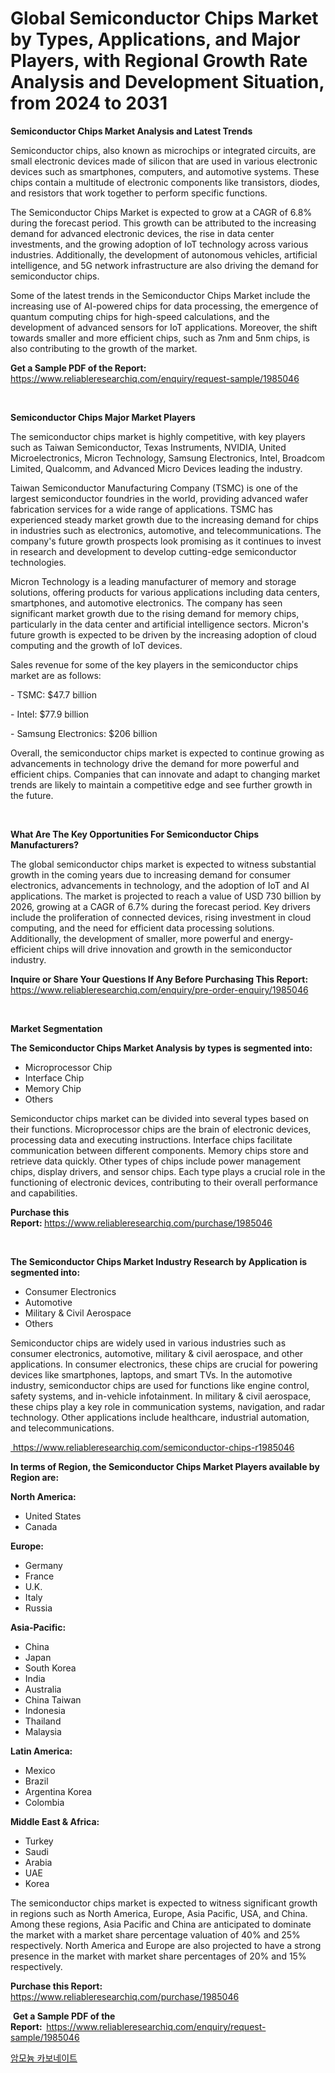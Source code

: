 <p><h1>Global Semiconductor Chips Market by Types, Applications, and Major Players, with Regional Growth Rate Analysis and Development Situation, from 2024 to 2031</h1></p><p><strong>Semiconductor Chips Market Analysis and Latest Trends</strong></p>
<p><p>Semiconductor chips, also known as microchips or integrated circuits, are small electronic devices made of silicon that are used in various electronic devices such as smartphones, computers, and automotive systems. These chips contain a multitude of electronic components like transistors, diodes, and resistors that work together to perform specific functions.</p><p>The Semiconductor Chips Market is expected to grow at a CAGR of 6.8% during the forecast period. This growth can be attributed to the increasing demand for advanced electronic devices, the rise in data center investments, and the growing adoption of IoT technology across various industries. Additionally, the development of autonomous vehicles, artificial intelligence, and 5G network infrastructure are also driving the demand for semiconductor chips.</p><p>Some of the latest trends in the Semiconductor Chips Market include the increasing use of AI-powered chips for data processing, the emergence of quantum computing chips for high-speed calculations, and the development of advanced sensors for IoT applications. Moreover, the shift towards smaller and more efficient chips, such as 7nm and 5nm chips, is also contributing to the growth of the market.</p></p>
<p><strong>Get a Sample PDF of the Report:&nbsp;</strong> <a href="https://www.reliableresearchiq.com/enquiry/request-sample/1985046">https://www.reliableresearchiq.com/enquiry/request-sample/1985046</a></p>
<p>&nbsp;</p>
<p><strong>Semiconductor Chips Major Market Players</strong></p>
<p><p>The semiconductor chips market is highly competitive, with key players such as Taiwan Semiconductor, Texas Instruments, NVIDIA, United Microelectronics, Micron Technology, Samsung Electronics, Intel, Broadcom Limited, Qualcomm, and Advanced Micro Devices leading the industry.</p><p>Taiwan Semiconductor Manufacturing Company (TSMC) is one of the largest semiconductor foundries in the world, providing advanced wafer fabrication services for a wide range of applications. TSMC has experienced steady market growth due to the increasing demand for chips in industries such as electronics, automotive, and telecommunications. The company's future growth prospects look promising as it continues to invest in research and development to develop cutting-edge semiconductor technologies.</p><p>Micron Technology is a leading manufacturer of memory and storage solutions, offering products for various applications including data centers, smartphones, and automotive electronics. The company has seen significant market growth due to the rising demand for memory chips, particularly in the data center and artificial intelligence sectors. Micron's future growth is expected to be driven by the increasing adoption of cloud computing and the growth of IoT devices.</p><p>Sales revenue for some of the key players in the semiconductor chips market are as follows:</p><p>- TSMC: $47.7 billion</p><p>- Intel: $77.9 billion</p><p>- Samsung Electronics: $206 billion</p><p>Overall, the semiconductor chips market is expected to continue growing as advancements in technology drive the demand for more powerful and efficient chips. Companies that can innovate and adapt to changing market trends are likely to maintain a competitive edge and see further growth in the future.</p></p>
<p>&nbsp;</p>
<p><strong>What Are The Key Opportunities For Semiconductor Chips Manufacturers?</strong></p>
<p><p>The global semiconductor chips market is expected to witness substantial growth in the coming years due to increasing demand for consumer electronics, advancements in technology, and the adoption of IoT and AI applications. The market is projected to reach a value of USD 730 billion by 2026, growing at a CAGR of 6.7% during the forecast period. Key drivers include the proliferation of connected devices, rising investment in cloud computing, and the need for efficient data processing solutions. Additionally, the development of smaller, more powerful and energy-efficient chips will drive innovation and growth in the semiconductor industry.</p></p>
<p><strong>Inquire or Share Your Questions If Any Before Purchasing This Report:</strong> <a href="https://www.reliableresearchiq.com/enquiry/pre-order-enquiry/1985046">https://www.reliableresearchiq.com/enquiry/pre-order-enquiry/1985046</a></p>
<p>&nbsp;</p>
<p><strong>Market Segmentation</strong></p>
<p><strong>The Semiconductor Chips Market Analysis by types is segmented into:</strong></p>
<p><ul><li>Microprocessor Chip</li><li>Interface Chip</li><li>Memory Chip</li><li>Others</li></ul></p>
<p><p>Semiconductor chips market can be divided into several types based on their functions. Microprocessor chips are the brain of electronic devices, processing data and executing instructions. Interface chips facilitate communication between different components. Memory chips store and retrieve data quickly. Other types of chips include power management chips, display drivers, and sensor chips. Each type plays a crucial role in the functioning of electronic devices, contributing to their overall performance and capabilities.</p></p>
<p><strong>Purchase this Report:&nbsp;</strong><a href="https://www.reliableresearchiq.com/purchase/1985046">https://www.reliableresearchiq.com/purchase/1985046</a></p>
<p>&nbsp;</p>
<p><strong>The Semiconductor Chips Market Industry Research by Application is segmented into:</strong></p>
<p><ul><li>Consumer Electronics</li><li>Automotive</li><li>Military & Civil Aerospace</li><li>Others</li></ul></p>
<p><p>Semiconductor chips are widely used in various industries such as consumer electronics, automotive, military & civil aerospace, and other applications. In consumer electronics, these chips are crucial for powering devices like smartphones, laptops, and smart TVs. In the automotive industry, semiconductor chips are used for functions like engine control, safety systems, and in-vehicle infotainment. In military & civil aerospace, these chips play a key role in communication systems, navigation, and radar technology. Other applications include healthcare, industrial automation, and telecommunications.</p></p>
<p><a href="https://www.reliableresearchiq.com/semiconductor-chips-r1985046">&nbsp;https://www.reliableresearchiq.com/semiconductor-chips-r1985046</a></p>
<p><strong>In terms of Region, the Semiconductor Chips Market Players available by Region are:</strong></p>
<p>
    <p> <strong> North America: </strong>
        <ul>
            <li>United States</li>
            <li>Canada</li>
        </ul>
        </p> 
    <p> <strong> Europe: </strong>
        <ul>
            <li>Germany</li>
            <li>France</li>
            <li>U.K.</li>
            <li>Italy</li>
            <li>Russia</li>
        </ul>
        </p> 
    <p> <strong> Asia-Pacific: </strong>
        <ul>
            <li>China</li>
            <li>Japan</li>
            <li>South Korea</li>
            <li>India</li>
            <li>Australia</li>
            <li>China Taiwan</li>
            <li>Indonesia</li>
            <li>Thailand</li>
            <li>Malaysia</li>
        </ul>
        </p> 
    <p> <strong> Latin America: </strong>
        <ul>
            <li>Mexico</li>
            <li>Brazil</li>
            <li>Argentina Korea</li>
            <li>Colombia</li>
        </ul>
        </p> 
    <p> <strong> Middle East & Africa: </strong>
        <ul>
            <li>Turkey</li>
            <li>Saudi</li>
            <li>Arabia</li>
            <li>UAE</li>
            <li>Korea</li>
        </ul>
    </p>
    </p>
<p><p>The semiconductor chips market is expected to witness significant growth in regions such as North America, Europe, Asia Pacific, USA, and China. Among these regions, Asia Pacific and China are anticipated to dominate the market with a market share percentage valuation of 40% and 25% respectively. North America and Europe are also projected to have a strong presence in the market with market share percentages of 20% and 15% respectively.</p></p>
<p><strong>Purchase this Report: </strong><a href="https://www.reliableresearchiq.com/purchase/1985046">https://www.reliableresearchiq.com/purchase/1985046</a></p>
<p>&nbsp;<strong>Get a Sample PDF of the Report:&nbsp;&nbsp;</strong><a href="https://www.reliableresearchiq.com/enquiry/request-sample/1985046">https://www.reliableresearchiq.com/enquiry/request-sample/1985046</a></p>
<p><strong></strong></p>
<p><p><a href="https://github.com/vss5505pa7z1p/Market-Research-Report-List-3/blob/main/969871141329.md">암모늄 카보네이트</a></p></p>